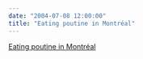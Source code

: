 ```yaml
---
date: "2004-07-08 12:00:00"
title: "Eating poutine in Montréal"
---
```


[Eating poutine in Montréal](/lemire/blog/2004/07-08-eating-poutine-in-montral)

